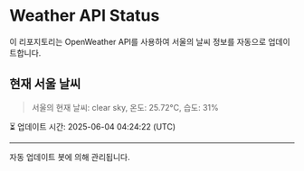 
# Weather API Status

이 리포지토리는 OpenWeather API를 사용하여 서울의 날씨 정보를 자동으로 업데이트합니다.

## 현재 서울 날씨
> 서울의 현재 날씨: clear sky, 온도: 25.72°C, 습도: 31%

⏳ 업데이트 시간: 2025-06-04 04:24:22 (UTC)

---
자동 업데이트 봇에 의해 관리됩니다.
